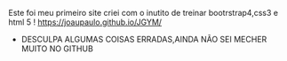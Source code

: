  Este foi meu primeiro site criei com o inutito de treinar bootrstrap4,css3 e html 5 ! 
https://joaupaulo.github.io/JGYM/
- DESCULPA ALGUMAS COISAS ERRADAS,AINDA NÃO SEI MECHER MUITO NO GITHUB
